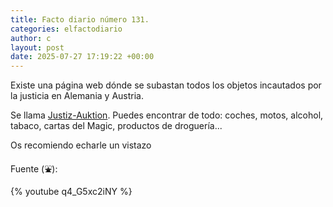 ```yaml
---
title: Facto diario número 131.
categories: elfactodiario
author: c
layout: post
date: 2025-07-27 17:19:22 +00:00
---
```

Existe una página web dónde se subastan todos los objetos incautados por la justicia en Alemania y Austria.

Se llama [Justiz-Auktion](https://www.justiz-auktion.de/). Puedes encontrar de todo: coches, motos, alcohol, tabaco, cartas del Magic, productos de droguería...

Os recomiendo echarle un vistazo

Fuente (⛲️):

{% youtube q4_G5xc2iNY %}
